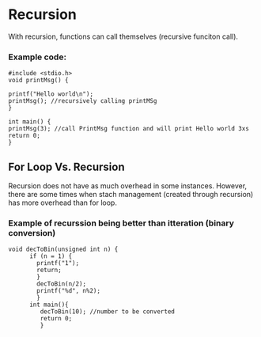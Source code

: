 # Recursion 

With recursion, functions can call themselves (recursive funciton call).

### Example code:
```
#include <stdio.h>
void printMsg() {

printf("Hello world\n");
printMsg(); //recursively calling printMSg
}

int main() {
printMsg(3); //call PrintMsg function and will print Hello world 3xs
return 0;
}
```

## For Loop Vs. Recursion

Recursion does not have as much overhead in some instances. However, there are some times when stach management (created through recursion) has more overhead than for loop.

### Example of recurssion being better than itteration (binary conversion)
```
void decToBin(unsigned int n) {
      if (n = 1) {
        printf("1");
        return;
        }
        decToBin(n/2);
        printf("%d", n%2);
        }
      int main(){
         decToBin(10); //number to be converted
         return 0;
         }
 ```
 
